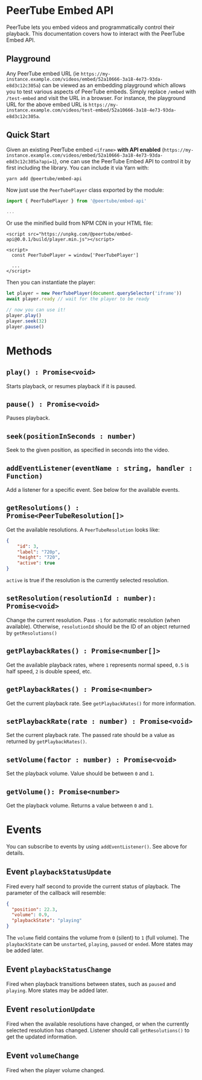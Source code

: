 # PeerTube Embed API

PeerTube lets you embed videos and programmatically control their playback. This documentation covers how to interact with the PeerTube Embed API.

## Playground

Any PeerTube embed URL (ie `https://my-instance.example.com/videos/embed/52a10666-3a18-4e73-93da-e8d3c12c305a`) can be viewed as an embedding playground which 
allows you to test various aspects of PeerTube embeds. Simply replace `/embed` with `/test-embed` and visit the URL in a browser. 
For instance, the playground URL for the above embed URL is `https://my-instance.example.com/videos/test-embed/52a10666-3a18-4e73-93da-e8d3c12c305a`.

## Quick Start

Given an existing PeerTube embed `<iframe>` **with API enabled** (`https://my-instance.example.com/videos/embed/52a10666-3a18-4e73-93da-e8d3c12c305a?api=1`),
one can use the PeerTube Embed API to control it by first including the library. You can include it via Yarn with:

```
yarn add @peertube/embed-api
```

Now just use the `PeerTubePlayer` class exported by the module:

```typescript
import { PeerTubePlayer } from '@peertube/embed-api'

...
```

Or use the minified build from NPM CDN in your HTML file:

```
<script src="https://unpkg.com/@peertube/embed-api@0.0.1/build/player.min.js"></script>

<script>
  const PeerTubePlayer = window['PeerTubePlayer']

  ...
</script>
```

Then you can instantiate the player:

```typescript
let player = new PeerTubePlayer(document.querySelector('iframe'))
await player.ready // wait for the player to be ready

// now you can use it!
player.play()
player.seek(32)
player.pause()
```

# Methods

## `play() : Promise<void>`

Starts playback, or resumes playback if it is paused.

## `pause() : Promise<void>`

Pauses playback.

## `seek(positionInSeconds : number)`

Seek to the given position, as specified in seconds into the video.

## `addEventListener(eventName : string, handler : Function)`

Add a listener for a specific event. See below for the available events.

## `getResolutions() : Promise<PeerTubeResolution[]>`

Get the available resolutions. A `PeerTubeResolution` looks like:

```json
{
    "id": 3,
    "label": "720p",
    "height": "720",
    "active": true
}
```

`active` is true if the resolution is the currently selected resolution.

## `setResolution(resolutionId : number): Promise<void>`

Change the current resolution. Pass `-1` for automatic resolution (when available).
Otherwise, `resolutionId` should be the ID of an object returned by `getResolutions()`

## `getPlaybackRates() : Promise<number[]>`

Get the available playback rates, where `1` represents normal speed, `0.5` is half speed, `2` is double speed, etc.

## `getPlaybackRates() : Promise<number>`

Get the current playback rate. See `getPlaybackRates()` for more information.

## `setPlaybackRate(rate : number) : Promise<void>`

Set the current playback rate. The passed rate should be a value as returned by `getPlaybackRates()`.

## `setVolume(factor : number) : Promise<void>`

Set the playback volume. Value should be between `0` and `1`.

## `getVolume(): Promise<number>`

Get the playback volume. Returns a value between `0` and `1`.

# Events

You can subscribe to events by using `addEventListener()`. See above for details.

## Event `playbackStatusUpdate`

Fired every half second to provide the current status of playback. The parameter of the callback will resemble:

```json
{
  "position": 22.3,
  "volume": 0.9,
  "playbackState": "playing"
}
```

The `volume` field contains the volume from `0` (silent) to `1` (full volume).
The `playbackState` can be `unstarted`, `playing`, `paused` or `ended`. More states may be added later.

## Event `playbackStatusChange`

Fired when playback transitions between states, such as `paused` and `playing`. More states may be added later.

## Event `resolutionUpdate`

Fired when the available resolutions have changed, or when the currently selected resolution has changed. Listener should call `getResolutions()` to get the updated information.

## Event `volumeChange`

Fired when the player volume changed.
